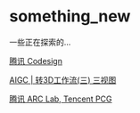 # something_new
一些正在探索的...

[腾讯 Codesign](https://codesign.qq.com/?home)

[AIGC | 转3D工作流(三) 三视图](https://www.zcool.com.cn/article/ZMTU5ODEzMg==.html?)

[腾讯 ARC Lab, Tencent PCG](https://huggingface.co/TencentARC?message=Request%20sent)
